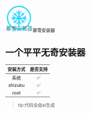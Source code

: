 ![image](https://github.com/yzd1234/muxueanzhuangqi/blob/main/src/MuXuanZhuangQi.UI/Resources/icon.png?raw=true)慕雪安装器
  # 一个平平无奇安装器
|安装方式|是否支持|
|:---:|:---:|
|  系统  |    ✅  |
|shizuku |    ✅  |
|  root  |    ✅  |
>tip:代码全由ai生成
